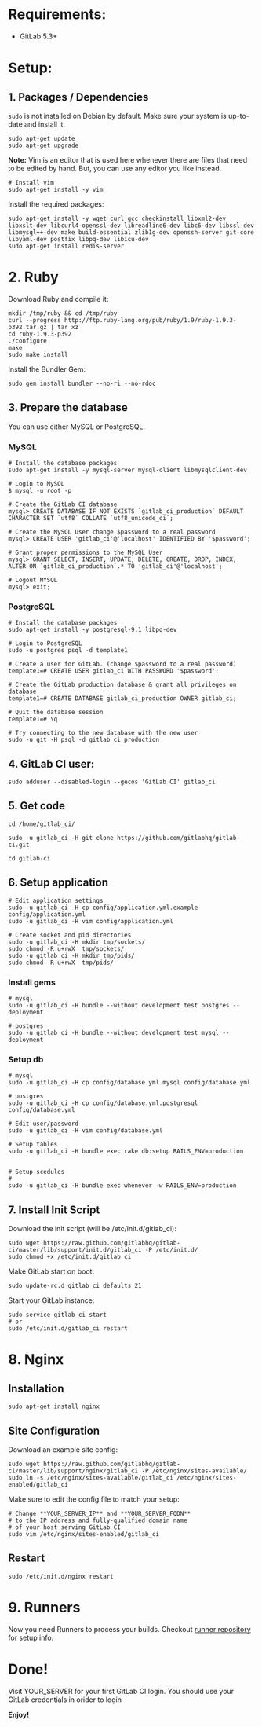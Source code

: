 # Requirements:

* GitLab 5.3+

# Setup: 

## 1. Packages / Dependencies

`sudo` is not installed on Debian by default. Make sure your system is
up-to-date and install it.

    sudo apt-get update
    sudo apt-get upgrade

**Note:**
Vim is an editor that is used here whenever there are files that need to be
edited by hand. But, you can use any editor you like instead.

    # Install vim
    sudo apt-get install -y vim

Install the required packages:

    sudo apt-get install -y wget curl gcc checkinstall libxml2-dev libxslt-dev libcurl4-openssl-dev libreadline6-dev libc6-dev libssl-dev libmysql++-dev make build-essential zlib1g-dev openssh-server git-core libyaml-dev postfix libpq-dev libicu-dev
    sudo apt-get install redis-server 

# 2. Ruby

Download Ruby and compile it:

    mkdir /tmp/ruby && cd /tmp/ruby
    curl --progress http://ftp.ruby-lang.org/pub/ruby/1.9/ruby-1.9.3-p392.tar.gz | tar xz
    cd ruby-1.9.3-p392
    ./configure
    make
    sudo make install

Install the Bundler Gem:

    sudo gem install bundler --no-ri --no-rdoc


## 3. Prepare the database

You can use either MySQL or PostgreSQL.

### MySQL

    # Install the database packages
    sudo apt-get install -y mysql-server mysql-client libmysqlclient-dev

    # Login to MySQL
    $ mysql -u root -p

    # Create the GitLab CI database
    mysql> CREATE DATABASE IF NOT EXISTS `gitlab_ci_production` DEFAULT CHARACTER SET `utf8` COLLATE `utf8_unicode_ci`;

    # Create the MySQL User change $password to a real password
    mysql> CREATE USER 'gitlab_ci'@'localhost' IDENTIFIED BY '$password';

    # Grant proper permissions to the MySQL User
    mysql> GRANT SELECT, INSERT, UPDATE, DELETE, CREATE, DROP, INDEX, ALTER ON `gitlab_ci_production`.* TO 'gitlab_ci'@'localhost';
    
    # Logout MYSQL
    mysql> exit;
    
### PostgreSQL

    # Install the database packages
    sudo apt-get install -y postgresql-9.1 libpq-dev

    # Login to PostgreSQL
    sudo -u postgres psql -d template1

    # Create a user for GitLab. (change $password to a real password)
    template1=# CREATE USER gitlab_ci WITH PASSWORD '$password';

    # Create the GitLab production database & grant all privileges on database
    template1=# CREATE DATABASE gitlab_ci_production OWNER gitlab_ci;

    # Quit the database session
    template1=# \q

    # Try connecting to the new database with the new user
    sudo -u git -H psql -d gitlab_ci_production



## 4. GitLab CI user:

    sudo adduser --disabled-login --gecos 'GitLab CI' gitlab_ci


## 5. Get code 

    cd /home/gitlab_ci/

    sudo -u gitlab_ci -H git clone https://github.com/gitlabhq/gitlab-ci.git

    cd gitlab-ci

## 6. Setup application

    # Edit application settings
    sudo -u gitlab_ci -H cp config/application.yml.example config/application.yml
    sudo -u gitlab_ci -H vim config/application.yml

    # Create socket and pid directories
    sudo -u gitlab_ci -H mkdir tmp/sockets/
    sudo chmod -R u+rwX  tmp/sockets/
    sudo -u gitlab_ci -H mkdir tmp/pids/
    sudo chmod -R u+rwX  tmp/pids/

### Install gems
 
    # mysql
    sudo -u gitlab_ci -H bundle --without development test postgres --deployment

    # postgres
    sudo -u gitlab_ci -H bundle --without development test mysql --deployment

### Setup db

    # mysql
    sudo -u gitlab_ci -H cp config/database.yml.mysql config/database.yml

    # postgres
    sudo -u gitlab_ci -H cp config/database.yml.postgresql config/database.yml
 
    # Edit user/password
    sudo -u gitlab_ci -H vim config/database.yml

    # Setup tables
    sudo -u gitlab_ci -H bundle exec rake db:setup RAILS_ENV=production
    

    # Setup scedules 
    #
    sudo -u gitlab_ci -H bundle exec whenever -w RAILS_ENV=production
   

## 7. Install Init Script

Download the init script (will be /etc/init.d/gitlab_ci):

    sudo wget https://raw.github.com/gitlabhq/gitlab-ci/master/lib/support/init.d/gitlab_ci -P /etc/init.d/
    sudo chmod +x /etc/init.d/gitlab_ci

Make GitLab start on boot:

    sudo update-rc.d gitlab_ci defaults 21


Start your GitLab instance:

    sudo service gitlab_ci start
    # or
    sudo /etc/init.d/gitlab_ci restart


# 8. Nginx


## Installation
    sudo apt-get install nginx

## Site Configuration

Download an example site config:

    sudo wget https://raw.github.com/gitlabhq/gitlab-ci/master/lib/support/nginx/gitlab_ci -P /etc/nginx/sites-available/
    sudo ln -s /etc/nginx/sites-available/gitlab_ci /etc/nginx/sites-enabled/gitlab_ci

Make sure to edit the config file to match your setup:

    # Change **YOUR_SERVER_IP** and **YOUR_SERVER_FQDN**
    # to the IP address and fully-qualified domain name
    # of your host serving GitLab CI
    sudo vim /etc/nginx/sites-enabled/gitlab_ci

## Restart

    sudo /etc/init.d/nginx restart



# 9. Runners


Now you need Runners to process your builds.
Checkout [runner repository](https://github.com/gitlabhq/gitlab-ci-runner#installation) for setup info.

# Done!


Visit YOUR_SERVER for your first GitLab CI login.
You should use your GitLab credentials in orider to login

**Enjoy!**
